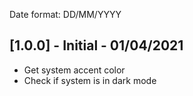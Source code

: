 Date format: DD/MM/YYYY

## [1.0.0] - Initial - 01/04/2021

- Get system accent color
- Check if system is in dark mode
